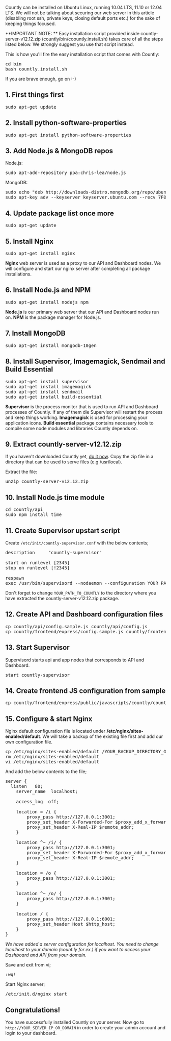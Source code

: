 Countly can be installed on Ubuntu Linux, running 10.04 LTS, 11.10 or 12.04 LTS. We will not be talking about securing our web server in this article (disabling root ssh, private keys, closing default ports etc.) for the sake of keeping things focused. 

**IMPORTANT NOTE: ** Easy installation script provided inside countly-server-v12.12.zip (countly/bin/coountly.install.sh) takes care of all the steps listed below. We strongly suggest you use that script instead.

This is how you'll fire the easy installation script that comes with Countly: 

<pre class="prettyprint lang-sh">
cd bin
bash countly.install.sh
</pre>

If you are brave enough, go on :-)

## 1. First things first

<pre class="prettyprint lang-sh">sudo apt-get update</pre>

## 2. Install python-software-properties

<pre class="prettyprint lang-sh">sudo apt-get install python-software-properties</pre>

## 3. Add Node.js & MongoDB repos

Node.js:
<pre class="prettyprint lang-sh">sudo apt-add-repository ppa:chris-lea/node.js</pre>

MongoDB:
<pre class="prettyprint lang-sh">
sudo echo "deb http://downloads-distro.mongodb.org/repo/ubuntu-upstart dist 10gen" > /etc/apt/sources.list.d/mongodb-10gen-countly.list
sudo apt-key adv --keyserver keyserver.ubuntu.com --recv 7F0CEB10
</pre>

## 4. Update package list once more

<pre class="prettyprint lang-sh">sudo apt-get update</pre>

## 5. Install Nginx

<pre class="prettyprint lang-sh">sudo apt-get install nginx</pre>

**Nginx** web server is used as a proxy to our API and Dashboard nodes. We will configure and start our nginx server after completing all package installations.


## 6. Install Node.js and NPM

<pre class="prettyprint lang-sh">sudo apt-get install nodejs npm</pre>

**Node.js** is our primary web server that our API and Dashboard nodes run on. **NPM** is the package manager for Node.js.

## 7. Install MongoDB

<pre class="prettyprint lang-sh">sudo apt-get install mongodb-10gen</pre>

## 8. Install Supervisor, Imagemagick, Sendmail and Build Essential

<pre class="prettyprint lang-sh">
sudo apt-get install supervisor
sudo apt-get install imagemagick
sudo apt-get install sendmail
sudo apt-get install build-essential
</pre>


**Supervisor** is the process monitor that is used to run API and Dashboard processes of Countly. If any of them die Supervisor will restart the process and keep things working. **Imagemagick** is used for processing your application icons. **Build essential** package contains necessary tools to compile some node modules and libraries Countly depends on.


## 9. Extract countly-server-v12.12.zip

If you haven't downloaded Countly yet, [do it now](/documentation/source/download-server). Copy the zip file 
in a directory that can be used to serve files (e.g /usr/local).

Extract the file:

<pre class="prettyprint lang-sh">
unzip countly-server-v12.12.zip
</pre>

## 10. Install Node.js time module

<pre class="prettyprint lang-sh">
cd countly/api
sudo npm install time
</pre>

## 11. Create Supervisor upstart script

Create `/etc/init/countly-supervisor.conf` with the below contents;

<pre class="prettyprint lang-sh">
description     "countly-supervisor"

start on runlevel [2345]
stop on runlevel [!2345]

respawn
exec /usr/bin/supervisord --nodaemon --configuration YOUR_PATH_TO_COUNTLY/countly/bin/config/supervisord.conf
</pre>

Don't forget to change `YOUR_PATH_TO_COUNTLY` to the directory where you have extracted the countly-server-v12.12.zip package.

## 12. Create API and Dashboard configuration files

<pre class="prettyprint lang-sh">
cp countly/api/config.sample.js countly/api/config.js
cp countly/frontend/express/config.sample.js countly/frontend/express/config.js
</pre>

## 13. Start Supervisor

Supervisord starts api and app nodes that corresponds to API and Dashboard.

<pre class="prettyprint lang-sh">
start countly-supervisor
</pre>

## 14. Create frontend JS configuration from sample

<pre class="prettyprint lang-sh">
cp countly/frontend/express/public/javascripts/countly/countly.config.sample.js countly/frontend/express/public/javascripts/countly/countly.config.js
</pre>

## 15. Configure & start Nginx

Nginx default configuration file is located under **/etc/nginx/sites-enabled/default**. We will take a backup of the existing file first and add our own configuration file.

<pre class="prettyprint lang-sh">
cp /etc/nginx/sites-enabled/default /YOUR_BACKUP_DIRECTORY_OF_CHOICE
rm /etc/nginx/sites-enabled/default
vi /etc/nginx/sites-enabled/default
</pre>

And add the below contents to the file;

<pre class="prettyprint lang-sh">
server {
  listen   80;
	server_name  localhost;
	
	access_log  off;

	location = /i {
		proxy_pass http://127.0.0.1:3001;
		proxy_set_header X-Forwarded-For $proxy_add_x_forwarded_for;
		proxy_set_header X-Real-IP $remote_addr;
	}
	
	location ^~ /i/ {
		proxy_pass http://127.0.0.1:3001;
		proxy_set_header X-Forwarded-For $proxy_add_x_forwarded_for;
		proxy_set_header X-Real-IP $remote_addr;
	}

	location = /o {
		proxy_pass http://127.0.0.1:3001;
	}
	
	location ^~ /o/ {
		proxy_pass http://127.0.0.1:3001;
	}

	location / {
		proxy_pass http://127.0.0.1:6001;
		proxy_set_header Host $http_host;
	}
}
</pre>

*We have added a server configuration for localhost. You need to change localhost to your domain (count.ly for ex.) if you want to access your Dashboard and API from your domain.*

Save and exit from vi;
<pre class="prettyprint lang-sh">
:wq!
</pre>


Start Nginx server;
<pre class="prettyprint lang-sh">
/etc/init.d/nginx start
</pre>

## Congratulations!

You have successfully installed Countly on your server. Now go to `http://YOUR_SERVER_IP_OR_DOMAIN` in order to create your admin account and login to your dashboard.
